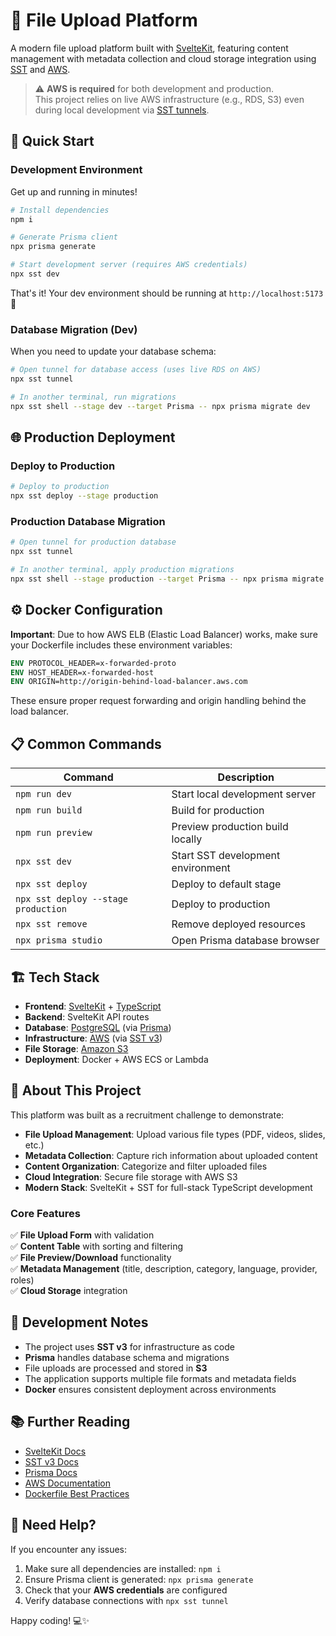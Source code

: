 # 📁 File Upload Platform

A modern file upload platform built with [SvelteKit](https://kit.svelte.dev), featuring content management with metadata collection and cloud storage integration using [SST](https://docs.sst.dev/) and [AWS](https://aws.amazon.com/).

> ⚠️ **AWS is required** for both development and production.  
> This project relies on live AWS infrastructure (e.g., RDS, S3) even during local development via [SST tunnels](https://docs.sst.dev/docs/environment/tunnel).

## 🚀 Quick Start

### Development Environment

Get up and running in minutes! 

```bash
# Install dependencies
npm i

# Generate Prisma client
npx prisma generate

# Start development server (requires AWS credentials)
npx sst dev
```

That's it! Your dev environment should be running at `http://localhost:5173` 🎉

### Database Migration (Dev)

When you need to update your database schema:

```bash
# Open tunnel for database access (uses live RDS on AWS)
npx sst tunnel

# In another terminal, run migrations
npx sst shell --stage dev --target Prisma -- npx prisma migrate dev
```

## 🌐 Production Deployment

### Deploy to Production

```bash
# Deploy to production
npx sst deploy --stage production
```

### Production Database Migration

```bash
# Open tunnel for production database
npx sst tunnel

# In another terminal, apply production migrations
npx sst shell --stage production --target Prisma -- npx prisma migrate deploy
```

## ⚙️ Docker Configuration

**Important**: Due to how AWS ELB (Elastic Load Balancer) works, make sure your Dockerfile includes these environment variables:

```dockerfile
ENV PROTOCOL_HEADER=x-forwarded-proto
ENV HOST_HEADER=x-forwarded-host
ENV ORIGIN=http://origin-behind-load-balancer.aws.com
```

These ensure proper request forwarding and origin handling behind the load balancer.

## 📋 Common Commands

| Command | Description |
|---------|-------------|
| `npm run dev` | Start local development server |
| `npm run build` | Build for production |
| `npm run preview` | Preview production build locally |
| `npx sst dev` | Start SST development environment |
| `npx sst deploy` | Deploy to default stage |
| `npx sst deploy --stage production` | Deploy to production |
| `npx sst remove` | Remove deployed resources |
| `npx prisma studio` | Open Prisma database browser |

## 🏗️ Tech Stack

- **Frontend**: [SvelteKit](https://kit.svelte.dev) + [TypeScript](https://www.typescriptlang.org/)
- **Backend**: SvelteKit API routes
- **Database**: [PostgreSQL](https://www.postgresql.org/) (via [Prisma](https://www.prisma.io/docs))
- **Infrastructure**: [AWS](https://aws.amazon.com/) (via [SST v3](https://docs.sst.dev))
- **File Storage**: [Amazon S3](https://docs.aws.amazon.com/s3/)
- **Deployment**: Docker + AWS ECS or Lambda

## 📝 About This Project

This platform was built as a recruitment challenge to demonstrate:

- **File Upload Management**: Upload various file types (PDF, videos, slides, etc.)
- **Metadata Collection**: Capture rich information about uploaded content
- **Content Organization**: Categorize and filter uploaded files
- **Cloud Integration**: Secure file storage with AWS S3
- **Modern Stack**: SvelteKit + SST for full-stack TypeScript development

### Core Features

✅ **File Upload Form** with validation  
✅ **Content Table** with sorting and filtering  
✅ **File Preview/Download** functionality  
✅ **Metadata Management** (title, description, category, language, provider, roles)  
✅ **Cloud Storage** integration

## 🔧 Development Notes

- The project uses **SST v3** for infrastructure as code  
- **Prisma** handles database schema and migrations  
- File uploads are processed and stored in **S3**  
- The application supports multiple file formats and metadata fields  
- **Docker** ensures consistent deployment across environments

## 📚 Further Reading

- [SvelteKit Docs](https://kit.svelte.dev/docs)
- [SST v3 Docs](https://docs.sst.dev/)
- [Prisma Docs](https://www.prisma.io/docs)
- [AWS Documentation](https://docs.aws.amazon.com/)
- [Dockerfile Best Practices](https://docs.docker.com/develop/develop-images/dockerfile_best-practices/)

## 🤝 Need Help?

If you encounter any issues:

1. Make sure all dependencies are installed: `npm i`
2. Ensure Prisma client is generated: `npx prisma generate`
3. Check that your **AWS credentials** are configured
4. Verify database connections with `npx sst tunnel`

Happy coding! 💻✨